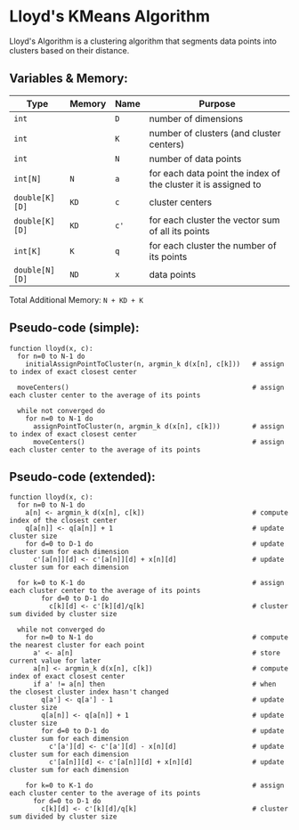 # Lloyd's KMeans Algorithm

Lloyd's Algorithm is a clustering algorithm that segments data points into clusters based on their distance.

## Variables & Memory:

| Type           | Memory | Name | Purpose                                                        |
| -------------- | ------ | ---- | -------------------------------------------------------------- |
| `int`          |        | `D`  | number of dimensions                                           |
| `int`          |        | `K`  | number of clusters (and cluster centers)                       |
| `int`          |        | `N`  | number of data points                                          |
| `int[N]`       | `N`    | `a`  | for each data point the index of the cluster it is assigned to |
| `double[K][D]` | `KD`   | `c`  | cluster centers                                                |
| `double[K][D]` | `KD`   | `c'` | for each cluster the vector sum of all its points              |
| `int[K]`       | `K`    | `q`  | for each cluster the number of its points                      |
| `double[N][D]` | `ND`   | `x`  | data points                                                    |

Total Additional Memory: `N + KD + K`

## Pseudo-code (simple):

```
function lloyd(x, c):
  for n=0 to N-1 do
    initialAssignPointToCluster(n, argmin_k d(x[n], c[k]))   # assign to index of exact closest center

  moveCenters()                                              # assign each cluster center to the average of its points

  while not converged do
    for n=0 to N-1 do
      assignPointToCluster(n, argmin_k d(x[n], c[k]))        # assign to index of exact closest center
      moveCenters()                                          # assign each cluster center to the average of its points
```

## Pseudo-code (extended):

```
function lloyd(x, c):
  for n=0 to N-1 do
    a[n] <- argmin_k d(x[n], c[k])                           # compute index of the closest center
    q[a[n]] <- q[a[n]] + 1                                   # update cluster size
    for d=0 to D-1 do                                        # update cluster sum for each dimension
      c'[a[n]][d] <- c'[a[n]][d] + x[n][d]                   # update cluster sum for each dimension

  for k=0 to K-1 do                                          # assign each cluster center to the average of its points
        for d=0 to D-1 do
          c[k][d] <- c'[k][d]/q[k]                           # cluster sum divided by cluster size

  while not converged do
    for n=0 to N-1 do                                        # compute the nearest cluster for each point
      a' <- a[n]                                             # store current value for later
      a[n] <- argmin_k d(x[n], c[k])                         # compute index of exact closest center
      if a' != a[n] then                                     # when the closest cluster index hasn't changed
        q[a'] <- q[a'] - 1                                   # update cluster size
        q[a[n]] <- q[a[n]] + 1                               # update cluster size
        for d=0 to D-1 do                                    # update cluster sum for each dimension
          c'[a'][d] <- c'[a'][d] - x[n][d]                   # update cluster sum for each dimension
          c'[a[n]][d] <- c'[a[n]][d] + x[n][d]               # update cluster sum for each dimension

    for k=0 to K-1 do                                        # assign each cluster center to the average of its points
      for d=0 to D-1 do
        c[k][d] <- c'[k][d]/q[k]                             # cluster sum divided by cluster size
```
